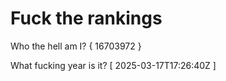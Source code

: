 # Fuck the rankings

Who the hell am I?
{ 16703972 }

What fucking year is it?
[ 2025-03-17T17:26:40Z ]
